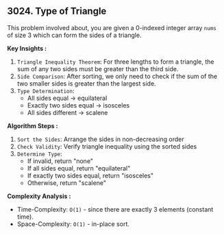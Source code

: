 ## 3024. Type of Triangle

This problem involved about, you are given a 0-indexed integer array `nums` of size 3 which can form the sides of a triangle.

**Key Insights :**<br/>

1. `Triangle Inequality Theorem`: For three lengths to form a triangle, the sum of any two sides must be greater than the third side.
2. `Side Comparison`: After sorting, we only need to check if the sum of the two smaller sides is greater than the largest side.
3. `Type Determination`:
    - All sides equal → equilateral
    - Exactly two sides equal → isosceles
    - All sides different → scalene

**Algorithm Steps :**<br/>

1. `Sort the Sides`: Arrange the sides in non-decreasing order
2. `Check Validity`: Verify triangle inequality using the sorted sides
3. `Determine Type`:
    - If invalid, return "none"
    - If all sides equal, return "equilateral"
    - If exactly two sides equal, return "isosceles"
    - Otherwise, return "scalene"

**Complexity Analysis :**<br/>

-   Time-Complexity: `O(1)` - since there are exactly 3 elements (constant time).
-   Space-Complexity: `O(1)` - in-place sort.
